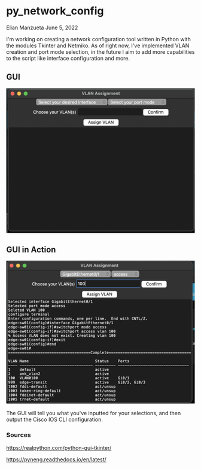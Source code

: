 # py_network_config
Elian Manzueta
June 5, 2022


I'm working on creating a network configuration tool written in Python with the modules Tkinter and Netmiko.  As of right now, I've implemented VLAN creation and port mode selection, in the future I aim to add more capabilities to the script like interface configuration and more. 

## GUI 
![](Blank.png)

## GUI in Action
![](Full.png)

The GUI will tell you what you've inputted for your selections, and then output the Cisco IOS CLI configuration. 

### Sources

https://realpython.com/python-gui-tkinter/

https://pyneng.readthedocs.io/en/latest/
